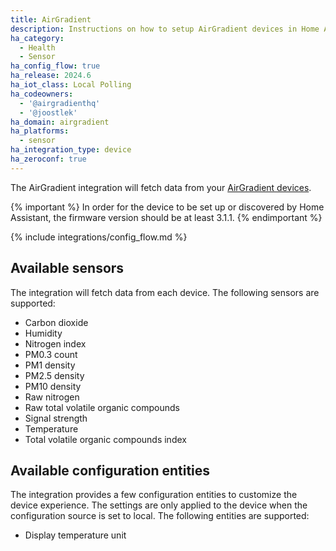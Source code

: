 ```yaml
---
title: AirGradient
description: Instructions on how to setup AirGradient devices in Home Assistant.
ha_category:
  - Health
  - Sensor
ha_config_flow: true
ha_release: 2024.6
ha_iot_class: Local Polling
ha_codeowners:
  - '@airgradienthq'
  - '@joostlek'
ha_domain: airgradient
ha_platforms:
  - sensor
ha_integration_type: device
ha_zeroconf: true
---
```


The AirGradient integration will fetch data from your [AirGradient devices](https://www.airgradient.com/).

{% important %}
In order for the device to be set up or discovered by Home Assistant, the firmware version should be at least 3.1.1.
{% endimportant %}

{% include integrations/config_flow.md %}

## Available sensors

The integration will fetch data from each device. The following sensors are supported:

- Carbon dioxide
- Humidity
- Nitrogen index
- PM0.3 count
- PM1 density
- PM2.5 density
- PM10 density
- Raw nitrogen
- Raw total volatile organic compounds
- Signal strength
- Temperature
- Total volatile organic compounds index

## Available configuration entities

The integration provides a few configuration entities to customize the device experience.
The settings are only applied to the device when the configuration source is set to local.
The following entities are supported:

- Display temperature unit

